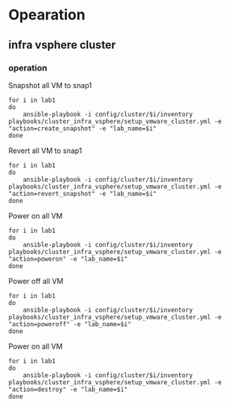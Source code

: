 
# Opearation  

## infra vsphere cluster
### operation
    
Snapshot all VM to snap1

    for i in lab1 
    do
        ansible-playbook -i config/cluster/$i/inventory playbooks/cluster_infra_vsphere/setup_vmware_cluster.yml -e "action=create_snapshot" -e "lab_name=$i"
    done

Revert all VM to snap1

    for i in lab1 
    do
        ansible-playbook -i config/cluster/$i/inventory playbooks/cluster_infra_vsphere/setup_vmware_cluster.yml -e "action=revert_snapshot" -e "lab_name=$i"
    done

Power on all VM

    for i in lab1 
    do
        ansible-playbook -i config/cluster/$i/inventory playbooks/cluster_infra_vsphere/setup_vmware_cluster.yml -e "action=poweron" -e "lab_name=$i"
    done

Power off all VM

    for i in lab1 
    do
        ansible-playbook -i config/cluster/$i/inventory playbooks/cluster_infra_vsphere/setup_vmware_cluster.yml -e "action=poweroff" -e "lab_name=$i"
    done


Power on all VM

    for i in lab1 
    do
        ansible-playbook -i config/cluster/$i/inventory playbooks/cluster_infra_vsphere/setup_vmware_cluster.yml -e "action=destroy" -e "lab_name=$i"
    done

